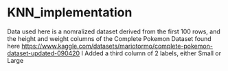 # KNN_implementation
Data used here is a nomralized dataset derived from the first 100 rows, and the height and weight columns
of the Complete Pokemon Dataset found here https://www.kaggle.com/datasets/mariotormo/complete-pokemon-dataset-updated-090420
I Added a third column of 2 labels, either Small or Large
